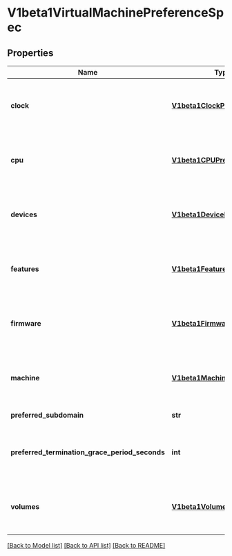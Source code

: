 # V1beta1VirtualMachinePreferenceSpec

## Properties
Name | Type | Description | Notes
------------ | ------------- | ------------- | -------------
**clock** | [**V1beta1ClockPreferences**](V1beta1ClockPreferences.md) | Clock optionally defines preferences associated with the Clock attribute of a VirtualMachineInstance DomainSpec | [optional] 
**cpu** | [**V1beta1CPUPreferences**](V1beta1CPUPreferences.md) | CPU optionally defines preferences associated with the CPU attribute of a VirtualMachineInstance DomainSpec | [optional] 
**devices** | [**V1beta1DevicePreferences**](V1beta1DevicePreferences.md) | Devices optionally defines preferences associated with the Devices attribute of a VirtualMachineInstance DomainSpec | [optional] 
**features** | [**V1beta1FeaturePreferences**](V1beta1FeaturePreferences.md) | Features optionally defines preferences associated with the Features attribute of a VirtualMachineInstance DomainSpec | [optional] 
**firmware** | [**V1beta1FirmwarePreferences**](V1beta1FirmwarePreferences.md) | Firmware optionally defines preferences associated with the Firmware attribute of a VirtualMachineInstance DomainSpec | [optional] 
**machine** | [**V1beta1MachinePreferences**](V1beta1MachinePreferences.md) | Machine optionally defines preferences associated with the Machine attribute of a VirtualMachineInstance DomainSpec | [optional] 
**preferred_subdomain** | **str** | Subdomain of the VirtualMachineInstance | [optional] 
**preferred_termination_grace_period_seconds** | **int** | Grace period observed after signalling a VirtualMachineInstance to stop after which the VirtualMachineInstance is force terminated. | [optional] 
**volumes** | [**V1beta1VolumePreferences**](V1beta1VolumePreferences.md) | Volumes optionally defines preferences associated with the Volumes attribute of a VirtualMachineInstace DomainSpec | [optional] 

[[Back to Model list]](../README.md#documentation-for-models) [[Back to API list]](../README.md#documentation-for-api-endpoints) [[Back to README]](../README.md)


